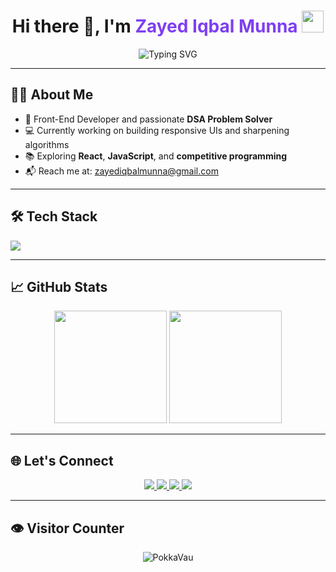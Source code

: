 <!-- Animated Header -->
<h1 align="center">
  Hi there 👋, I'm <span style="color:#7E3FF2">Zayed Iqbal Munna</span>
  <img src="https://media.giphy.com/media/hvRJCLFzcasrR4ia7z/giphy.gif" width="35" />
</h1>

<!-- Typing SVG -->
<p align="center">
  <img src="https://readme-typing-svg.demolab.com?font=Fira+Code&pause=1000&color=F75C7E&center=true&vCenter=true&width=435&lines=DSA+Problem+Solver;HTML+%7C+CSS+%7C+JavaScript+%7C+React+%7C+C%2B%2B+%7C+Python" alt="Typing SVG" />
</p>

---

## 👨‍💻 About Me

- 🚀 Front-End Developer and passionate **DSA Problem Solver**
- 💻 Currently working on building responsive UIs and sharpening algorithms
- 📚 Exploring **React**, **JavaScript**, and **competitive programming**
- 📬 Reach me at: zayediqbalmunna@gmail.com

---

## 🛠️ Tech Stack

<p align="left">
  <img src="https://skillicons.dev/icons?i=html,css,js,react,cpp,python,vscode,git,github" />
</p>

---

## 📈 GitHub Stats

<p align="center">
  <img src="https://github-readme-stats.vercel.app/api?username=PokkaVau&show_icons=true&theme=tokyonight" height="180" />
  <img src="https://github-readme-streak-stats.herokuapp.com/?user=PokkaVau&theme=tokyonight" height="180" />
</p>

---



## 🌐 Let's Connect

<p align="center">
  <a href="https://www.facebook.com/PokkaVau" target="_blank">
    <img src="https://img.shields.io/badge/Facebook-1877F2?style=for-the-badge&logo=facebook&logoColor=white" />
  </a>
  <a href="https://www.instagram.com/yours_pokka_munna/" target="_blank">
    <img src="https://img.shields.io/badge/Instagram-E4405F?style=for-the-badge&logo=instagram&logoColor=white" />
  </a>
  <a href="mailto:zayediqbalmunna@gmail.com">
    <img src="https://img.shields.io/badge/Gmail-D14836?style=for-the-badge&logo=gmail&logoColor=white" />
  </a>
  <a href="https://www.linkedin.com/in/md-zayed-iqbal-372852254/" target="_blank">
    <img src="https://img.shields.io/badge/LinkedIn-0077B5?style=for-the-badge&logo=linkedin&logoColor=white" />
  </a>
</p>

---

## 👁️ Visitor Counter

<p align="center">
  <img src="https://komarev.com/ghpvc/?username=PokkaVau&label=Visitors&color=0e75b6&style=flat" alt="PokkaVau" />
</p>
